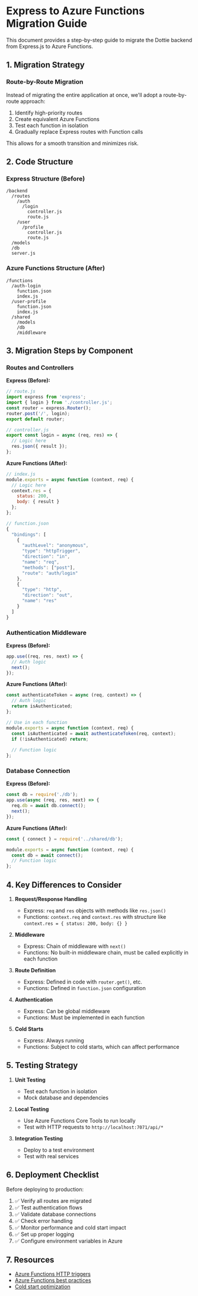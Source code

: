 # Express to Azure Functions Migration Guide

This document provides a step-by-step guide to migrate the Dottie backend from Express.js to Azure Functions.

## 1. Migration Strategy

### Route-by-Route Migration

Instead of migrating the entire application at once, we'll adopt a route-by-route approach:

1. Identify high-priority routes
2. Create equivalent Azure Functions
3. Test each function in isolation
4. Gradually replace Express routes with Function calls

This allows for a smooth transition and minimizes risk.

## 2. Code Structure

### Express Structure (Before)
```
/backend
  /routes
    /auth
      /login
        controller.js
        route.js
    /user
      /profile
        controller.js
        route.js
  /models
  /db
  server.js
```

### Azure Functions Structure (After)
```
/functions
  /auth-login
    function.json
    index.js
  /user-profile
    function.json
    index.js
  /shared
    /models
    /db
    /middleware
```

## 3. Migration Steps by Component

### Routes and Controllers

**Express (Before):**
```javascript
// route.js
import express from 'express';
import { login } from './controller.js';
const router = express.Router();
router.post('/', login);
export default router;

// controller.js
export const login = async (req, res) => {
  // Logic here
  res.json({ result });
};
```

**Azure Functions (After):**
```javascript
// index.js
module.exports = async function (context, req) {
  // Logic here
  context.res = {
    status: 200,
    body: { result }
  };
};

// function.json
{
  "bindings": [
    {
      "authLevel": "anonymous",
      "type": "httpTrigger",
      "direction": "in",
      "name": "req",
      "methods": ["post"],
      "route": "auth/login"
    },
    {
      "type": "http",
      "direction": "out",
      "name": "res"
    }
  ]
}
```

### Authentication Middleware

**Express (Before):**
```javascript
app.use((req, res, next) => {
  // Auth logic
  next();
});
```

**Azure Functions (After):**
```javascript
const authenticateToken = async (req, context) => {
  // Auth logic
  return isAuthenticated;
};

// Use in each function
module.exports = async function (context, req) {
  const isAuthenticated = await authenticateToken(req, context);
  if (!isAuthenticated) return;
  
  // Function logic
};
```

### Database Connection

**Express (Before):**
```javascript
const db = require('./db');
app.use(async (req, res, next) => {
  req.db = await db.connect();
  next();
});
```

**Azure Functions (After):**
```javascript
const { connect } = require('../shared/db');

module.exports = async function (context, req) {
  const db = await connect();
  // Function logic
};
```

## 4. Key Differences to Consider

1. **Request/Response Handling**
   - Express: `req` and `res` objects with methods like `res.json()`
   - Functions: `context.req` and `context.res` with structure like `context.res = { status: 200, body: {} }`

2. **Middleware**
   - Express: Chain of middleware with `next()`
   - Functions: No built-in middleware chain, must be called explicitly in each function

3. **Route Definition**
   - Express: Defined in code with `router.get()`, etc.
   - Functions: Defined in `function.json` configuration

4. **Authentication**
   - Express: Can be global middleware
   - Functions: Must be implemented in each function

5. **Cold Starts**
   - Express: Always running
   - Functions: Subject to cold starts, which can affect performance

## 5. Testing Strategy

1. **Unit Testing**
   - Test each function in isolation
   - Mock database and dependencies

2. **Local Testing**
   - Use Azure Functions Core Tools to run locally
   - Test with HTTP requests to `http://localhost:7071/api/*`

3. **Integration Testing**
   - Deploy to a test environment
   - Test with real services

## 6. Deployment Checklist

Before deploying to production:

1. ✅ Verify all routes are migrated
2. ✅ Test authentication flows
3. ✅ Validate database connections
4. ✅ Check error handling
5. ✅ Monitor performance and cold start impact
6. ✅ Set up proper logging
7. ✅ Configure environment variables in Azure

## 7. Resources

- [Azure Functions HTTP triggers](https://learn.microsoft.com/en-us/azure/azure-functions/functions-bindings-http-webhook-trigger)
- [Azure Functions best practices](https://learn.microsoft.com/en-us/azure/azure-functions/functions-best-practices)
- [Cold start optimization](https://learn.microsoft.com/en-us/azure/azure-functions/functions-best-practices#avoid-cold-starts) 